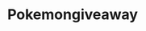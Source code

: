 ---
title: Pokemongiveaway
crosslinks:
- pokemontrades
- kappabowlpraise
- ShinyPokemon
- pokemon
- 3dshacks
- BreedingDittos
- PokemonPlaza
- stunfisk
- powersaves3ds
- PokeMoonSun
- FestivalPlaza
- BankBallExchange
- PkmnGiveawayRefs
- CasualPokemonTrades
- PokemonCreate
- 2exlzlv
- beasts
- Animals_Being_Dumb
- tabled
- HybridAnimals
---